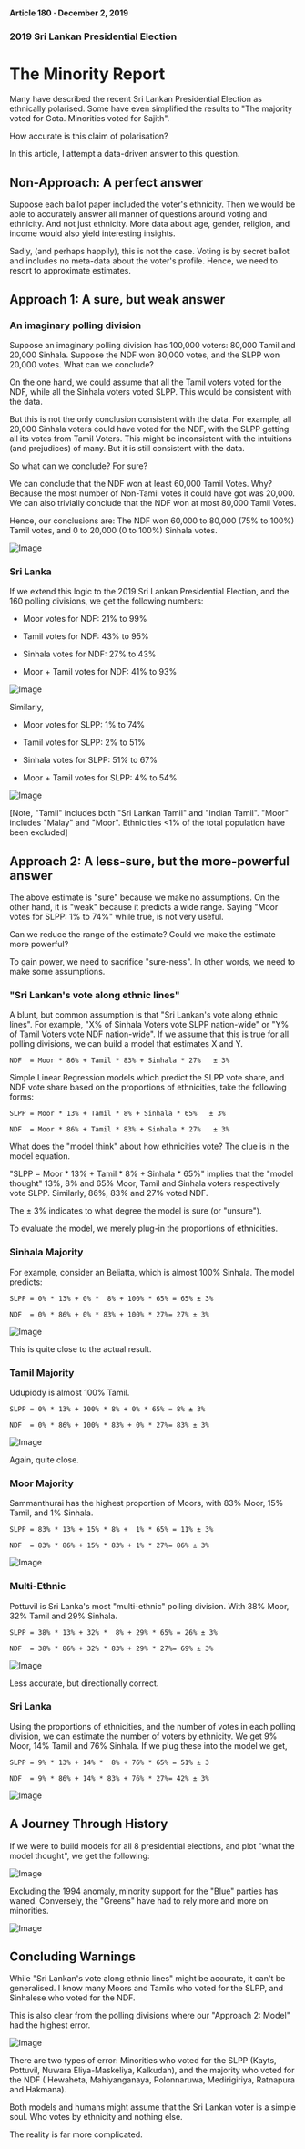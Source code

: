 #### Article 180 · December 2, 2019

### 2019 Sri Lankan Presidential Election

# The Minority Report

Many have described the recent Sri Lankan Presidential Election as ethnically polarised. Some have even simplified the results to "The majority voted for Gota. Minorities voted for Sajith".

How accurate is this claim of polarisation?

In this article, I attempt a data-driven answer to this question.

## Non-Approach: A perfect answer

Suppose each ballot paper included the voter's ethnicity. Then we would be able to accurately answer all manner of questions around voting and ethnicity. And not just ethnicity. More data about age, gender, religion, and income would also yield interesting insights.

Sadly, (and perhaps happily), this is not the case. Voting is by secret ballot and includes no meta-data about the voter's profile. Hence, we need to resort to approximate estimates.

## Approach 1: A sure, but weak answer

### An imaginary polling division

Suppose an imaginary polling division has 100,000 voters: 80,000 Tamil and 20,000 Sinhala. Suppose the NDF won 80,000 votes, and the SLPP won 20,000 votes. What can we conclude?

On the one hand, we could assume that all the Tamil voters voted for the NDF, while all the Sinhala voters voted SLPP. This would be consistent with the data.

But this is not the only conclusion consistent with the data. For example, all 20,000 Sinhala voters could have voted for the NDF, with the SLPP getting all its votes from Tamil Voters. This might be inconsistent with the intuitions (and prejudices) of many. But it is still consistent with the data.

So what can we conclude? For sure?

We can conclude that the NDF won at least 60,000 Tamil Votes. Why? Because the most number of Non-Tamil votes it could have got was 20,000. We can also trivially conclude that the NDF won at most 80,000 Tamil Votes.

Hence, our conclusions are: The NDF won 60,000 to 80,000 (75% to 100%) Tamil votes, and 0 to 20,000 (0 to 100%) Sinhala votes.

![Image](https://cdn-images-1.medium.com/max/800/1*RpyhI1rGL_FzXc_PcDfIhA.png)

### Sri Lanka

If we extend this logic to the 2019 Sri Lankan Presidential Election, and the 160 polling divisions, we get the following numbers:

* Moor votes for NDF: 21% to 99%

* Tamil votes for NDF: 43% to 95%

* Sinhala votes for NDF: 27% to 43%

* Moor + Tamil votes for NDF: 41% to 93%

![Image](https://cdn-images-1.medium.com/max/800/1*3HpmjNuIhwRCY9lAyKBT6g.png)

Similarly,

* Moor votes for SLPP: 1% to 74%

* Tamil votes for SLPP: 2% to 51%

* Sinhala votes for SLPP: 51% to 67%

* Moor + Tamil votes for SLPP: 4% to 54%

![Image](https://cdn-images-1.medium.com/max/800/1*icWVOLJNx6WTkwh9_7lMCA.png)

[Note, "Tamil" includes both "Sri Lankan Tamil" and "Indian Tamil". "Moor" includes "Malay" and "Moor". Ethnicities <1% of the total population have been excluded]

## Approach 2: A less-sure, but the more-powerful answer

The above estimate is "sure" because we make no assumptions. On the other hand, it is "weak" because it predicts a wide range. Saying "Moor votes for SLPP: 1% to 74%" while true, is not very useful.

Can we reduce the range of the estimate? Could we make the estimate more powerful?

To gain power, we need to sacrifice "sure-ness". In other words, we need to make some assumptions.

### "Sri Lankan's vote along ethnic lines"

A blunt, but common assumption is that "Sri Lankan's vote along ethnic lines". For example, "X% of Sinhala Voters vote SLPP nation-wide" or "Y% of Tamil Voters vote NDF nation-wide". If we assume that this is true for all polling divisions, we can build a model that estimates X and Y.

```
NDF  = Moor * 86% + Tamil * 83% + Sinhala * 27%   ± 3%
```

Simple Linear Regression models which predict the SLPP vote share, and NDF vote share based on the proportions of ethnicities, take the following forms:

```
SLPP = Moor * 13% + Tamil * 8% + Sinhala * 65%   ± 3%
```

```
NDF  = Moor * 86% + Tamil * 83% + Sinhala * 27%   ± 3%
```

What does the "model think" about how ethnicities vote? The clue is in the model equation.

"SLPP = Moor * 13% + Tamil * 8% + Sinhala * 65%" implies that the "model thought" 13%, 8% and 65% Moor, Tamil and Sinhala voters respectively vote SLPP. Similarly, 86%, 83% and 27% voted NDF.

The ± 3% indicates to what degree the model is sure (or "unsure").

To evaluate the model, we merely plug-in the proportions of ethnicities.

### Sinhala Majority

For example, consider an Beliatta, which is almost 100% Sinhala. The model predicts:

```
SLPP = 0% * 13% + 0% *  8% + 100% * 65% = 65% ± 3%
```

```
NDF  = 0% * 86% + 0% * 83% + 100% * 27%= 27% ± 3%
```

![Image](https://cdn-images-1.medium.com/max/800/1*7MoX0LHp_xLxEQAdarCpFg.png)

This is quite close to the actual result.

### Tamil Majority

Udupiddy is almost 100% Tamil.

```
SLPP = 0% * 13% + 100% * 8% + 0% * 65% = 8% ± 3%
```

```
NDF  = 0% * 86% + 100% * 83% + 0% * 27%= 83% ± 3%
```

![Image](https://cdn-images-1.medium.com/max/800/1*fioaQUXztjQ5bcPj-laPjw.png)

Again, quite close.

### Moor Majority

Sammanthurai has the highest proportion of Moors, with 83% Moor, 15% Tamil, and 1% Sinhala.

```
SLPP = 83% * 13% + 15% * 8% +  1% * 65% = 11% ± 3%
```

```
NDF  = 83% * 86% + 15% * 83% + 1% * 27%= 86% ± 3%
```

![Image](https://cdn-images-1.medium.com/max/800/1*RFuSC8hxWsz-KGVYoANRUQ.png)

### Multi-Ethnic

Pottuvil is Sri Lanka's most "multi-ethnic" polling division. With 38% Moor, 32% Tamil and 29% Sinhala.

```
SLPP = 38% * 13% + 32% *  8% + 29% * 65% = 26% ± 3%
```

```
NDF  = 38% * 86% + 32% * 83% + 29% * 27%= 69% ± 3%
```

![Image](https://cdn-images-1.medium.com/max/800/1*ZHxQ-CVvb32tfozuMC1LpA.png)

Less accurate, but directionally correct.

### Sri Lanka

Using the proportions of ethnicities, and the number of votes in each polling division, we can estimate the number of voters by ethnicity. We get 9% Moor, 14% Tamil and 76% Sinhala. If we plug these into the model we get,

```
SLPP = 9% * 13% + 14% *  8% + 76% * 65% = 51% ± 3
```

```
NDF  = 9% * 86% + 14% * 83% + 76% * 27%= 42% ± 3%
```

![Image](https://cdn-images-1.medium.com/max/800/1*2J-GhH_T8xu-AS5B1MB-eA.png)

## A Journey Through History

If we were to build models for all 8 presidential elections, and plot "what the model thought", we get the following:

![Image](https://cdn-images-1.medium.com/max/800/1*cGIvewP1twlbNu75YKFE9g.png)

Excluding the 1994 anomaly, minority support for the "Blue" parties has waned. Conversely, the "Greens" have had to rely more and more on minorities.

![Image](https://cdn-images-1.medium.com/max/800/1*btoFF3bs5LqldAru5zIHcQ.png)

## Concluding Warnings

While "Sri Lankan's vote along ethnic lines" might be accurate, it can't be generalised. I know many Moors and Tamils who voted for the SLPP, and Sinhalese who voted for the NDF.

This is also clear from the polling divisions where our "Approach 2: Model" had the highest error.

![Image](https://cdn-images-1.medium.com/max/800/1*kp2BB07qXfo68k47AnpKvg.png)

There are two types of error: Minorities who voted for the SLPP (Kayts, Pottuvil, Nuwara Eliya-Maskeliya, Kalkudah), and the majority who voted for the NDF ( Hewaheta, Mahiyanganaya, Polonnaruwa, Medirigiriya, Ratnapura and Hakmana).

Both models and humans might assume that the Sri Lankan voter is a simple soul. Who votes by ethnicity and nothing else.

The reality is far more complicated.